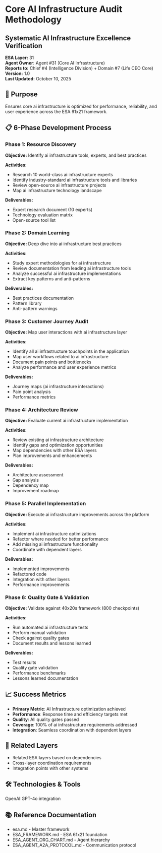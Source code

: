 # Core AI Infrastructure Audit Methodology
## Systematic AI Infrastructure Excellence Verification

**ESA Layer:** 31  
**Agent Owner:** Agent #31 (Core AI Infrastructure)  
**Reports to:** Chief #4 (Intelligence Division) + Domain #7 (Life CEO Core)  
**Version:** 1.0  
**Last Updated:** October 10, 2025

## 🎯 Purpose
Ensures core ai infrastructure is optimized for performance, reliability, and user experience across the ESA 61x21 framework.

## 📋 6-Phase Development Process

### Phase 1: Resource Discovery
**Objective:** Identify ai infrastructure tools, experts, and best practices

**Activities:**
- Research 10 world-class ai infrastructure experts
- Identify industry-standard ai infrastructure tools and libraries
- Review open-source ai infrastructure projects
- Map ai infrastructure technology landscape

**Deliverables:**
- Expert research document (10 experts)
- Technology evaluation matrix
- Open-source tool list

### Phase 2: Domain Learning
**Objective:** Deep dive into ai infrastructure best practices

**Activities:**
- Study expert methodologies for ai infrastructure
- Review documentation from leading ai infrastructure tools
- Analyze successful ai infrastructure implementations
- Extract key patterns and anti-patterns

**Deliverables:**
- Best practices documentation
- Pattern library
- Anti-pattern warnings

### Phase 3: Customer Journey Audit
**Objective:** Map user interactions with ai infrastructure layer

**Activities:**
- Identify all ai infrastructure touchpoints in the application
- Map user workflows related to ai infrastructure
- Document pain points and bottlenecks
- Analyze performance and user experience metrics

**Deliverables:**
- Journey maps (ai infrastructure interactions)
- Pain point analysis
- Performance metrics

### Phase 4: Architecture Review
**Objective:** Evaluate current ai infrastructure implementation

**Activities:**
- Review existing ai infrastructure architecture
- Identify gaps and optimization opportunities
- Map dependencies with other ESA layers
- Plan improvements and enhancements

**Deliverables:**
- Architecture assessment
- Gap analysis
- Dependency map
- Improvement roadmap

### Phase 5: Parallel Implementation
**Objective:** Execute ai infrastructure improvements across the platform

**Activities:**
- Implement ai infrastructure optimizations
- Refactor where needed for better performance
- Add missing ai infrastructure functionality
- Coordinate with dependent layers

**Deliverables:**
- Implemented improvements
- Refactored code
- Integration with other layers
- Performance improvements

### Phase 6: Quality Gate & Validation
**Objective:** Validate against 40x20s framework (800 checkpoints)

**Activities:**
- Run automated ai infrastructure tests
- Perform manual validation
- Check against quality gates
- Document results and lessons learned

**Deliverables:**
- Test results
- Quality gate validation
- Performance benchmarks
- Lessons learned documentation

## 📈 Success Metrics
- **Primary Metric**: AI Infrastructure optimization achieved
- **Performance**: Response time and efficiency targets met
- **Quality**: All quality gates passed
- **Coverage**: 100% of ai infrastructure requirements addressed
- **Integration**: Seamless coordination with dependent layers

## 🔗 Related Layers
- Related ESA layers based on dependencies
- Cross-layer coordination requirements
- Integration points with other systems

## 🛠️ Technologies & Tools
OpenAI GPT-4o integration

## 📚 Reference Documentation
- esa.md - Master framework
- ESA_FRAMEWORK.md - ESA 61x21 foundation
- ESA_AGENT_ORG_CHART.md - Agent hierarchy
- ESA_AGENT_A2A_PROTOCOL.md - Communication protocol
